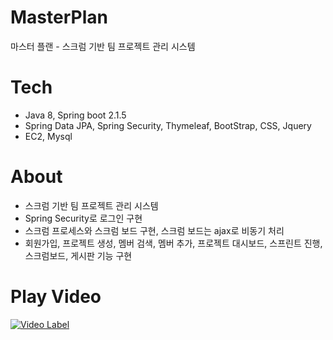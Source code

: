# MasterPlan

마스터 플랜 - 스크럼 기반 팀 프로젝트 관리 시스템

# Tech

- Java 8, Spring boot 2.1.5
- Spring Data JPA, Spring Security, Thymeleaf, BootStrap, CSS, Jquery
- EC2, Mysql

# About

- 스크럼 기반 팀 프로젝트 관리 시스템
- Spring Security로 로그인 구현
- 스크럼 프로세스와 스크럼 보드 구현, 스크럼 보드는 ajax로 비동기 처리
- 회원가입, 프로젝트 생성, 멤버 검색, 멤버 추가, 프로젝트 대시보드, 스프린트 진행, 스크럼보드, 게시판 기능 구현
&nbsp;

# Play Video
[![Video Label](http://img.youtube.com/vi/a8zNPYFXC1o/0.jpg)](https://www.youtube.com/watch?v=a8zNPYFXC1o)
